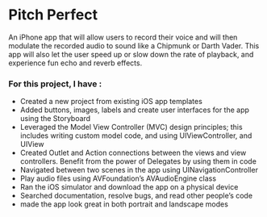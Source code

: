 # Pitch Perfect

An iPhone app that will allow users to record their voice and will then modulate the recorded audio to sound like a Chipmunk or Darth Vader. This app will also let the user speed up or slow down the rate of playback, and experience fun echo and reverb effects.

### For this project, I have :

- Created a new project from existing iOS app templates
- Added buttons, images, labels and create user interfaces for the app using the Storyboard
- Leveraged the Model View Controller (MVC) design principles; this includes writing custom model code, and using UIViewController, and UIView
- Created Outlet and Action connections between the views and view controllers. Benefit from the power of Delegates by using them in code
- Navigated between two scenes in the app using UINavigationController
- Play audio files using AVFoundation’s AVAudioEngine class
- Ran the iOS simulator and download the app on a physical device
- Searched documentation, resolve bugs, and read other people’s code
- made the app look great in both portrait and landscape modes

